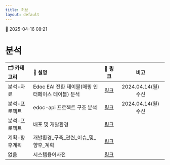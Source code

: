 ```yaml
---
title: 허브
layout: default
---
```

📅 2025-04-16 08:21
# 분석

| 🗂️ 카테고리 | 📄  설명                           |             📄  링크             |        비고        |
| :------- | :------------------------------- | :----------------------------: | :--------------: |
| 분석-자료    | Edoc EAI 전환 테이블(매핑 인터페이스 테이블) 분석 |   [링크](./Edoc_EAI_전환_테이블_설계)   | 2024.04.14(월) 수신 |
| 분석-프로젝트  | edoc-api 프로젝트 구조 분석              |    [링크](./프로젝트분석_edoc-api)     | 2024.04.14(월) 수신 |
| 분석-프로젝트  | 배포 및 개발환경                        | [링크](./e-Doc_시스템_개발_및_배포환경_구성) |                  |
| 계획-향후계획  | 개발환경_구축_관련_이슈_및_향후_계획            | [링크](./개발환경_구축_관련_이슈_및_향후_계획)  |                  |
| 없음       | 시스템용어사전                          |      [링크](./참고_시스템_용어사전)       |                  |

